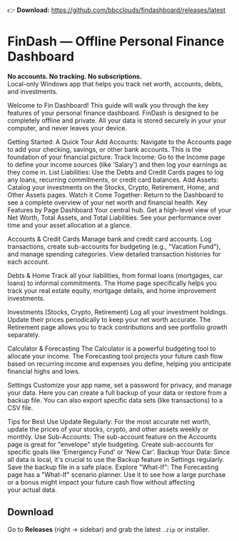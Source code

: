 👉 **Download:** https://github.com/bbcclouds/findashboard/releases/latest

# FinDash — Offline Personal Finance Dashboard

**No accounts. No tracking. No subscriptions.**  
Local-only Windows app that helps you track net worth, accounts, debts, and investments.

Welcome to Fin Dashboard!
This guide will walk you through the key features of your personal finance dashboard. FinDash is designed to be completely offline and private. All your data is stored securely in your your computer, and never leaves your device.

Getting Started: A Quick Tour
Add Accounts: Navigate to the Accounts page to add your checking, savings, or other bank accounts. This is the foundation of your financial picture.
Track Income: Go to the Income page to define your income sources (like 'Salary') and then log your earnings as they come in.
List Liabilities: Use the Debts and Credit Cards pages to log any loans, recurring commitments, or credit card balances.
Add Assets: Catalog your investments on the Stocks, Crypto, Retirement, Home, and Other Assets pages.
Watch it Come Together: Return to the Dashboard to see a complete overview of your net worth and financial health.
Key Features by Page
Dashboard
Your central hub. Get a high-level view of your Net Worth, Total Assets, and Total Liabilities. See your performance over time and your asset allocation at a glance.

Accounts & Credit Cards
Manage bank and credit card accounts. Log transactions, create sub-accounts for budgeting (e.g., "Vacation Fund"), and manage spending categories. View detailed transaction histories for each account.

Debts & Home
Track all your liabilities, from formal loans (mortgages, car loans) to informal commitments. The Home page specifically helps you track your real estate equity, mortgage details, and home improvement investments.

Investments (Stocks, Crypto, Retirement)
Log all your investment holdings. Update their prices periodically to keep your net worth accurate. The Retirement page allows you to track contributions and see portfolio growth separately.

Calculator & Forecasting
The Calculator is a powerful budgeting tool to allocate your income. The Forecasting tool projects your future cash flow based on recurring income and expenses you define, helping you anticipate financial highs and lows.

Settings
Customize your app name, set a password for privacy, and manage your data. Here you can create a full backup of your data or restore from a backup file. You can also export specific data sets (like transactions) to a CSV file.

Tips for Best Use
Update Regularly: For the most accurate net worth, update the prices of your stocks, crypto, and other assets weekly or monthly.
Use Sub-Accounts: The sub-account feature on the Accounts page is great for "envelope" style budgeting. Create sub-accounts for specific goals like 'Emergency Fund' or 'New Car'.
Backup Your Data: Since all data is local, it's crucial to use the Backup feature in Settings regularly. Save the backup file in a safe place.
Explore "What-If": The Forecasting page has a "What-If" scenario planner. Use it to see how a large purchase or a bonus might impact your future cash flow without affecting your actual data.

## Download
Go to **Releases** (right → sidebar) and grab the latest `.zip` or installer.

